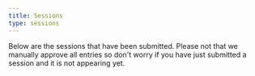 ```yaml
---
title: Sessions
type: sessions
---
```

Below are the sessions that have been submitted.
Please not that we manually approve all entries so don't worry if you have just submitted a session and it is not appearing yet.
